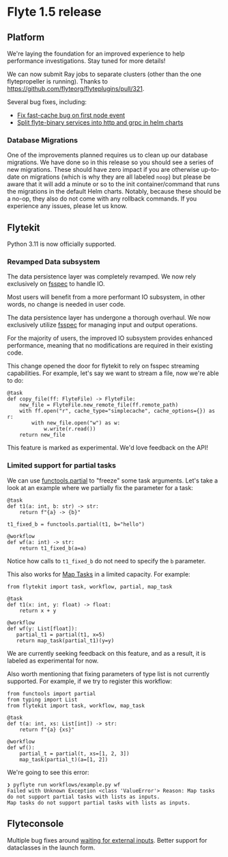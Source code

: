 # Flyte 1.5 release

## Platform

We're laying the foundation for an improved experience to help performance investigations. Stay tuned for more details!

We can now submit Ray jobs to separate clusters (other than the one flytepropeller is running). Thanks to https://github.com/flyteorg/flyteplugins/pull/321.

Several bug fixes, including:
- [Fix fast-cache bug on first node event](https://github.com/flyteorg/flyteadmin/pull/483)
- [Split flyte-binary services into http and grpc in helm charts](https://github.com/flyteorg/flyte/pull/3518)

### Database Migrations
One of the improvements planned requires us to clean up our database migrations. We have done so in this release so you should see a series of new migrations.
These should have zero impact if you are otherwise up-to-date on migrations (which is why they are all labeled `noop`) but please be aware that it will add a minute or so to the
init container/command that runs the migrations in the default Helm charts. Notably, because these should be a no-op, they also do not come with any rollback commands.
If you experience any issues, please let us know.

## Flytekit

Python 3.11 is now officially supported.

### Revamped Data subsystem
The data persistence layer was completely revamped. We now rely exclusively on [fsspec](https://filesystem-spec.readthedocs.io/en/latest/) to handle IO.

Most users will benefit from a more performant IO subsystem, in other words,
no change is needed in user code.


The data persistence layer has undergone a thorough overhaul. We now exclusively utilize [fsspec](https://filesystem-spec.readthedocs.io/en/latest/) for managing input and output operations.

For the majority of users, the improved IO subsystem provides enhanced performance, meaning that no modifications are required in their existing code.

This change opened the door for flytekit to rely on fsspec streaming capabilities. For example, let's say we want to stream a file, now we're able to do:

```
@task
def copy_file(ff: FlyteFile) -> FlyteFile:
    new_file = FlyteFile.new_remote_file(ff.remote_path)
    with ff.open("r", cache_type="simplecache", cache_options={}) as r:
        with new_file.open("w") as w:
            w.write(r.read())
    return new_file
```

This feature is marked as experimental. We'd love feedback on the API!

### Limited support for partial tasks
We can use [functools.partial](https://docs.python.org/3/library/functools.html#functools.partial) to "freeze"
some task arguments. Let's take a look at an example where we partially fix the parameter for a task:

```
@task
def t1(a: int, b: str) -> str:
    return f"{a} -> {b}"

t1_fixed_b = functools.partial(t1, b="hello")

@workflow
def wf(a: int) -> str:
    return t1_fixed_b(a=a)
```

Notice how calls to `t1_fixed_b` do not need to specify the `b` parameter.

This also works for [Map Tasks](https://docs.flyte.org/en/latest/flytesnacks/examples/advanced_composition/map_task.html) in a limited capacity. For example:

```
from flytekit import task, workflow, partial, map_task

@task
def t1(x: int, y: float) -> float:
    return x + y

@workflow
def wf(y: List[float]):
   partial_t1 = partial(t1, x=5)
   return map_task(partial_t1)(y=y)
```

We are currently seeking feedback on this feature, and as a result, it is labeled as experimental for now.

Also worth mentioning that fixing parameters of type list is not currently supported. For example, if we try to register this workflow:

```
from functools import partial
from typing import List
from flytekit import task, workflow, map_task

@task
def t(a: int, xs: List[int]) -> str:
    return f"{a} {xs}"

@workflow
def wf():
    partial_t = partial(t, xs=[1, 2, 3])
    map_task(partial_t)(a=[1, 2])
```

We're going to see this error:

```
❯ pyflyte run workflows/example.py wf
Failed with Unknown Exception <class 'ValueError'> Reason: Map tasks do not support partial tasks with lists as inputs.
Map tasks do not support partial tasks with lists as inputs.
```

## Flyteconsole

Multiple bug fixes around [waiting for external inputs](https://docs.flyte.org/en/latest/flytesnacks/examples/advanced_composition/waiting_for_external_inputs.html#waiting-for-external-inputs).
Better support for dataclasses in the launch form.
